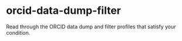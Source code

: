 # orcid-data-dump-filter

Read through the ORCID data dump and filter profiles that satisfy your condition.
